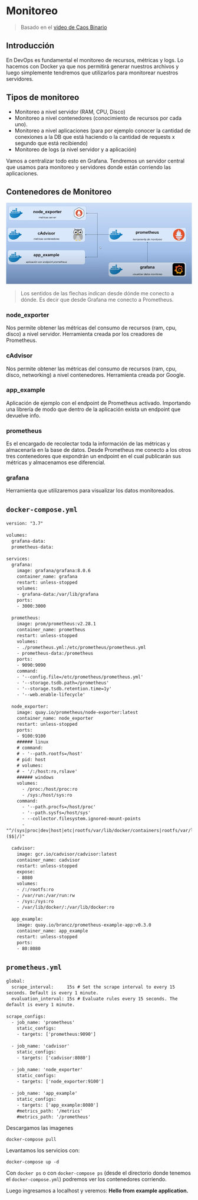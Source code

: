 # Monitoreo

> Basado en el [video de Caos Binario](https://youtu.be/PCJwJpbln6Q)

## Introducción

En DevOps es fundamental el monitoreo de recursos, métricas y logs. Lo hacemos con Docker ya que nos permitirá generar nuestros archivos y luego simplemente tendremos que utilizarlos para monitorear nuestros servidores.



## Tipos de monitoreo

* Monitoreo a nivel servidor (RAM, CPU, Disco)
* Monitoreo a nivel contenedores (conocimiento de recursos por cada uno).
* Monitoreo a nivel aplicaciones (para por ejemplo conocer la cantidad de conexiones a la DB que está haciendo o la cantidad de requests x segundo que está recibiendo)
* Monitoreo de logs (a nivel servidor y a aplicación)

Vamos a centralizar todo esto en Grafana. Tendremos un servidor central que usamos para monitoreo y servidores donde están corriendo las aplicaciones.



## Contenedores de Monitoreo

![image-20221203151321691](Monitoreo.assets/image-20221203151321691.png)

> Los sentidos de las flechas indican desde dónde me conecto a dónde. Es decir que desde Grafana me conecto a Prometheus.

### node_exporter

Nos permite obtener las métricas del consumo de recursos (ram, cpu, disco) a nivel servidor. Herramienta creada por los creadores de Prometheus.



### cAdvisor

Nos permite obtener las métricas del consumo de recursos (ram, cpu, disco, networking) a nivel contenedores. Herramienta creada por Google.



### app_example

Aplicación de ejemplo con el endpoint de Prometheus activado. Importando una librería de modo que dentro de la aplicación exista un endpoint que devuelve info.



### prometheus

Es el encargado de recolectar toda la información de las métricas y almacenarla en la base de datos. Desde Prometheus me conecto a los otros tres contenedores que expondrán un endpoint en el cual publicarán sus métricas y almacenamos ese diferencial.



### grafana

Herramienta que utilizaremos para visualizar los datos monitoreados.



## `docker-compose.yml`

```
version: "3.7"

volumes:
  grafana-data:
  prometheus-data:    

services:
  grafana:
    image: grafana/grafana:8.0.6
    container_name: grafana
    restart: unless-stopped
    volumes:
    - grafana-data:/var/lib/grafana
    ports:
    - 3000:3000

  prometheus:
    image: prom/prometheus:v2.28.1
    container_name: prometheus
    restart: unless-stopped
    volumes:
    - ./prometheus.yml:/etc/prometheus/prometheus.yml
    - prometheus-data:/prometheus
    ports:
    - 9090:9090
    command:
    - '--config.file=/etc/prometheus/prometheus.yml'
    - '--storage.tsdb.path=/prometheus'
    - '--storage.tsdb.retention.time=1y'
    - '--web.enable-lifecycle'

  node_exporter:
    image: quay.io/prometheus/node-exporter:latest
    container_name: node_exporter
    restart: unless-stopped
    ports:
    - 9100:9100
    ###### linux
    # command:
    # - '--path.rootfs=/host'
    # pid: host
    # volumes:
    # - '/:/host:ro,rslave'
    ###### windows
    volumes:
      - /proc:/host/proc:ro
      - /sys:/host/sys:ro
    command: 
      - '--path.procfs=/host/proc' 
      - '--path.sysfs=/host/sys'
      - --collector.filesystem.ignored-mount-points
      - "^/(sys|proc|dev|host|etc|rootfs/var/lib/docker/containers|rootfs/var/lib/docker/overlay2|rootfs/run/docker/netns|rootfs/var/lib/docker/aufs)($$|/)"
        
  cadvisor:
    image: gcr.io/cadvisor/cadvisor:latest
    container_name: cadvisor
    restart: unless-stopped
    expose:
    - 8080
    volumes:
    - /:/rootfs:ro
    - /var/run:/var/run:rw
    - /sys:/sys:ro
    - /var/lib/docker/:/var/lib/docker:ro
    
  app_example:
    image: quay.io/brancz/prometheus-example-app:v0.3.0
    container_name: app_example
    restart: unless-stopped
    ports:
    - 80:8080
```



## `prometheus.yml`

```
global:
  scrape_interval:     15s # Set the scrape interval to every 15 seconds. Default is every 1 minute.
  evaluation_interval: 15s # Evaluate rules every 15 seconds. The default is every 1 minute.

scrape_configs:
  - job_name: 'prometheus'
    static_configs:
    - targets: ['prometheus:9090']
    
  - job_name: 'cadvisor'
    static_configs:
    - targets: ['cadvisor:8080']

  - job_name: 'node_exporter'
    static_configs:
    - targets: ['node_exporter:9100']    

  - job_name: 'app_example'
    static_configs:
    - targets: ['app_example:8080'] 
    #metrics_path: '/metrics'
    #metrics_path: '/prometheus'
```



Descargamos las imagenes

```
docker-compose pull
```

Levantamos los servicios con:

```
docker-compose up -d
```

Con `docker ps` o con `docker-compose ps` (desde el directorio donde tenemos el `docker-compose.yml`) podremos ver los contenedores corriendo.

Luego ingresamos a localhost y veremos: **Hello from example application.**